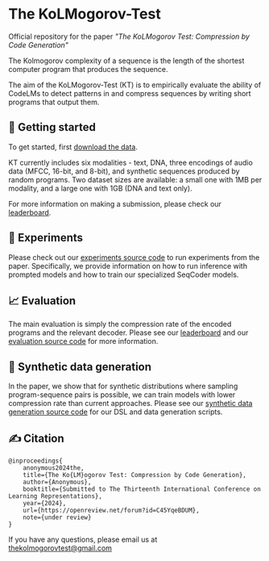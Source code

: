# The KoLMogorov-Test

Official repository for the paper *"The KoLMogorov Test: Compression by Code Generation"*

The Kolmogorov complexity of a sequence is the length of the shortest computer program that produces the sequence.

The aim of the KoLMogorov-Test (KT) is to empirically evaluate the ability of CodeLMs to detect patterns in and compress sequences by writing short programs that output them.

## 👋 Getting started

To get started, first [download the data](src/data).

KT currently includes six modalities - text, DNA, three encodings of audio data (MFCC, 16-bit, and 8-bit), and synthetic sequences produced by random programs. Two dataset sizes are available: a small one with 1MB per modality, and a large one with 1GB (DNA and text only).

For more information on making a submission, please check our [leaderboard](https://huggingface.co/spaces/KoLMogorov-Test/Leaderboard).

## 🧪 Experiments
Please check out our [experiments source code](src/experiments) to run experiments from the paper. Specifically, we provide information on how to run inference with prompted models and how to train our specialized SeqCoder models. 

## 📈 Evaluation
The main evaluation is simply the compression rate of the encoded programs and the relevant decoder. Please see our [leaderboard](https://huggingface.co/spaces/KoLMogorov-Test/Leaderboard) and our [evaluation source code](src/experiments/evaluation) for more information.

## 🧠 Synthetic data generation
In the paper, we show that for synthetic distributions where sampling program-sequence pairs is possible, we can train models with lower compression rate than current approaches. Please see our [synthetic data generation source code](src/synthetic_data_generation) for our DSL and data generation scripts.

## ✍️ Citation
```
@inproceedings{
    anonymous2024the,
    title={The Ko{LM}ogorov Test: Compression by Code Generation},
    author={Anonymous},
    booktitle={Submitted to The Thirteenth International Conference on Learning Representations},
    year={2024},
    url={https://openreview.net/forum?id=C45YqeBDUM},
    note={under review}
}
```

If you have any questions, please email us at [thekolmogorovtest@gmail.com](thekolmogorovtest@gmail.com)
